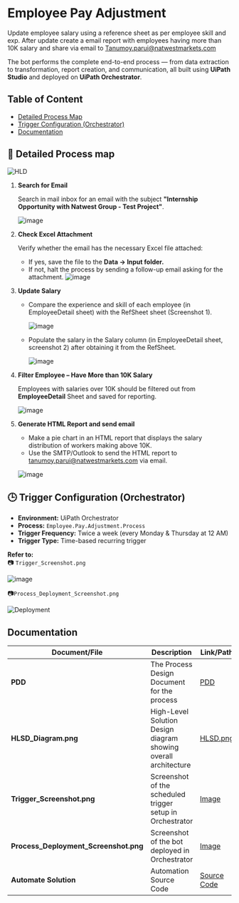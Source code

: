 # Employee Pay Adjustment
Update employee salary using a reference sheet as per employee skill and exp. After update create a email report with employees having more than 10K salary and share via email to Tanumoy.parui@natwestmarkets.com

The bot performs the complete end-to-end process — from data extraction to transformation, report creation, and communication, all built using **UiPath Studio** and deployed on **UiPath Orchestrator**.

## Table of Content
- [Detailed Process Map](https://github.com/rakshit232001/Assignment_RPA_UiPath#-detailed-process-map)
- [Trigger Configuration (Orchestrator)](https://github.com/rakshit232001/Assignment_RPA_UiPath#-trigger-configuration-orchestrator)
- [Documentation](https://github.com/rakshit232001/Assignment_RPA_UiPath#documentation)

## 🧩 Detailed Process map

![HLD](https://github.com/user-attachments/assets/1b108097-61f4-44e4-a7a0-6379baa75a11)

1. **Search for Email**
     
      Search in mail inbox for an email with the subject **"Internship Opportunity with Natwest Group - Test Project"**.
   
   ![image](https://github.com/user-attachments/assets/dcc9aea5-1962-4801-9468-f3f48cd0b663)

3. **Check Excel Attachment**

   Verify whether the email has the necessary Excel file attached:
   - If yes, save the file to the **Data → Input folder.** 
   - If not, halt the process by sending a follow-up email asking for the attachment.
  ![image](https://github.com/user-attachments/assets/a861d489-d1c1-4591-aafe-5028b3c7c497)


4. **Update Salary**
   - Compare the experience and skill of each employee (in EmployeeDetail sheet) with the RefSheet sheet (Screenshot 1).
    
     ![image](https://github.com/user-attachments/assets/711ec79a-314a-4639-9554-d578a5452062)

   - Populate the salary in the Salary column (in EmployeeDetail sheet, screenshot 2) after obtaining it from the RefSheet.
     
     ![image](https://github.com/user-attachments/assets/11f36057-6fef-43af-9448-a5f70255cd0f)

5. **Filter Employee – Have More than 10K Salary**

   Employees with salaries over 10K should be filtered out from **EmployeeDetail** Sheet and saved for reporting.
   
   ![image](https://github.com/user-attachments/assets/ec9cfaac-7420-4d17-923e-545ac0c4a0a5)
6. **Generate HTML Report and send email**
   - Make a pie chart in an HTML report that displays the salary distribution of workers making above 10K.
   - Use the SMTP/Outlook to send the HTML report to tanumoy.parui@natwestmarkets.com via email.   

   ![image](https://github.com/user-attachments/assets/87db9f36-21e5-4f96-ab25-cc561ea22bd4)


## 🕒 Trigger Configuration (Orchestrator)

- **Environment:** UiPath Orchestrator
- **Process:** `Employee.Pay.Adjustment.Process`
- **Trigger Frequency:** Twice a week (every Monday & Thursday at 12 AM)
- **Trigger Type:** Time-based recurring trigger

**Refer to:**  
📷 `Trigger_Screenshot.png` 

![image](https://github.com/user-attachments/assets/e8eea7a0-2b04-4086-ac2e-bba518388ff2)

📷`Process_Deployment_Screenshot.png`

![Deployment](https://github.com/user-attachments/assets/fd9852e0-e62f-4b37-8fa3-50a3f4d88681)


## Documentation

| Document/File                  | Description                                                         | Link/Path                        |
|-------------------------------|---------------------------------------------------------------------|----------------------------------|
| **PDD**                 | The Process Design Document for the process                              | [PDD](https://github.com/rakshit232001/Assignment_RPA_UiPath/blob/main/Process%20Definition%20Document%20(PDD).docx) |
| **HLSD_Diagram.png**          | High-Level Solution Design diagram showing overall architecture     | [HLSD.png](https://github.com/rakshit232001/Assignment_RPA_UiPath/blob/main/HLD.png)  |
| **Trigger_Screenshot.png**    | Screenshot of the scheduled trigger setup in Orchestrator           |[Image](https://github.com/rakshit232001/Assignment_RPA_UiPath/blob/main/Trigger_Screenshot.png)|
| **Process_Deployment_Screenshot.png** | Screenshot of the bot deployed in Orchestrator           | [Image](https://github.com/rakshit232001/Assignment_RPA_UiPath/blob/main/Process_Deployment_Screenshot.png) |
| **Automate Solution** | Automation Source Code |[Source Code](https://github.com/rakshit232001/Assignment_RPA_UiPath/tree/main/Assignment)|

